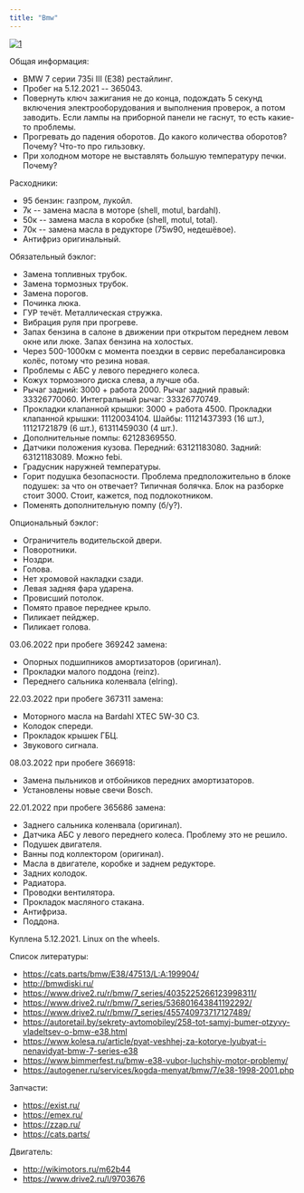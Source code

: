 ```yaml
---
title: "Bmw"
---
```


[![1](/bmw/bmw.jpg)](/bmw/bmw.jpg)

Общая информация:
* BMW 7 серии 735i III (E38) рестайлинг.
* Пробег на 5.12.2021 -- 365043.
* Повернуть ключ зажигания не до конца, подождать 5 секунд включения электрооборудования и выполнения проверок, а потом заводить. Если лампы на приборной панели не гаснут, то есть какие-то проблемы.
* Прогревать до падения оборотов. До какого количества оборотов? Почему? Что-то про гильзовку.
* При холодном моторе не выставлять большую температуру печки. Почему?

Расходники:
* 95 бензин: газпром, лукойл.
* 7к -- замена масла в моторе (shell, motul, bardahl).
* 50к -- замена масла в коробке (shell, motul, total).
* 70к -- замена масла в редукторе (75w90, недешёвое).
* Антифриз оригинальный.

Обязательный бэклог:
* Замена топливных трубок.
* Замена тормозных трубок.
* Замена порогов.
* Починка люка.
* ГУР течёт. Металлическая стружка.
* Вибрация руля при прогреве.
* Запах бензина в салоне в движении при открытом переднем левом окне или люке. Запах бензина на холостых.
* Через 500-1000км с момента поездки в сервис перебалансировка колёс, потому что резина новая.
* Проблемы с АБС у левого переднего колеса.
* Кожух тормозного диска слева, а лучше оба.
* Рычаг задний: 3000 + работа 2000. Рычаг задний правый: 33326770060. Интегральный рычаг: 33326770749.
* Прокладки клапанной крышки: 3000 + работа 4500. Прокладки клапанной крышки: 11120034104. Шайбы: 11121437393 (16 шт.), 11121721879 (6 шт.), 61311459030 (4 шт.).
* Дополнительные помпы: 62128369550.
* Датчики положения кузова. Передний: 63121183080. Задний: 63121183089. Можно febi.
* Градусник наружней температуры.
* Горит подушка безопасности. Проблема предположительно в блоке подушек: за что он отвечает? Типичная болячка. Блок на разборке стоит 3000. Стоит, кажется, под подлокотником.
* Поменять дополнительную помпу (б/у?).

Опциональный бэклог:
* Ограничитель водительской двери.
* Поворотники.
* Ноздри.
* Голова.
* Нет хромовой накладки сзади.
* Левая задняя фара ударена.
* Провисший потолок.
* Помято правое переднее крыло.
* Пиликает пейджер.
* Пиликает голова.

03.06.2022 при пробеге 369242 замена:
* Опорных подшипников амортизаторов (оригинал).
* Прокладки малого поддона (reinz).
* Переднего сальника коленвала (elring).

22.03.2022 при пробеге 367311 замена:
* Моторного масла на Bardahl XTEC 5W-30 C3.
* Колодок спереди.
* Прокладок крышек ГБЦ.
* Звукового сигнала.

08.03.2022 при пробеге 366918:
* Замена пыльников и отбойников передних амортизаторов.
* Установлены новые свечи Bosch.

22.01.2022 при пробеге 365686 замена:
* Заднего сальника коленвала (оригинал).
* Датчика АБС у левого переднего колеса. Проблему это не решило.
* Подушек двигателя.
* Ванны под коллектором (оригинал).
* Масла в двигателе, коробке и заднем редукторе.
* Задних колодок.
* Радиатора.
* Проводки вентилятора.
* Прокладок масляного стакана.
* Антифриза.
* Поддона.

Куплена 5.12.2021. Linux on the wheels. 

Список литературы:
* https://cats.parts/bmw/E38/47513/L:A:199904/
* http://bmwdiski.ru/
* https://www.drive2.ru/r/bmw/7_series/4035225266123998311/
* https://www.drive2.ru/r/bmw/7_series/536801643841192292/
* https://www.drive2.ru/r/bmw/7_series/455740973717127489/
* https://autoretail.by/sekrety-avtomobiley/258-tot-samyj-bumer-otzyvy-vladeltsev-o-bmw-e38.html
* https://www.kolesa.ru/article/pyat-veshhej-za-kotorye-lyubyat-i-nenavidyat-bmw-7-series-e38
* https://www.bimmerfest.ru/bmw-e38-vubor-luchshiy-motor-problemy/
* https://autogener.ru/services/kogda-menyat/bmw/7/e38-1998-2001.php

Запчасти:
* https://exist.ru/
* https://emex.ru/
* https://zzap.ru/
* https://cats.parts/

Двигатель:
* http://wikimotors.ru/m62b44
* https://www.drive2.ru/l/9703676
